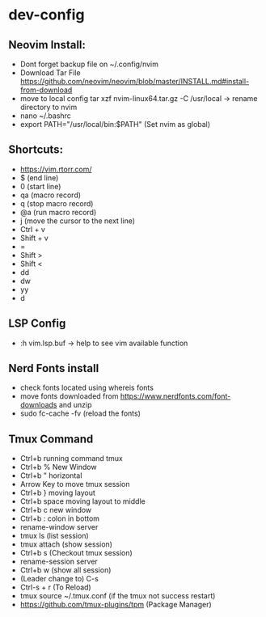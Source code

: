 # dev-config

## Neovim Install:
- Dont forget backup file on ~/.config/nvim
- Download Tar File https://github.com/neovim/neovim/blob/master/INSTALL.md#install-from-download
- move to local config tar xzf nvim-linux64.tar.gz -C /usr/local -> rename directory to nvim
- nano ~/.bashrc
- export PATH="/usr/local/bin:$PATH" (Set nvim as global)


## Shortcuts:
- https://vim.rtorr.com/
- $ (end line)
- 0 (start line)
- qa (macro record)
- q (stop macro record)
- @a (run macro record)
- j (move the cursor to the next line)
- Ctrl + v
- Shift + v
- =
- Shift >
- Shift <
- dd
- dw
- yy
- d


## LSP Config
- :h vim.lsp.buf -> help to see vim available function

## Nerd Fonts install
- check fonts located using whereis fonts
- move fonts downloaded from https://www.nerdfonts.com/font-downloads and unzip
- sudo fc-cache -fv (reload the fonts)

## Tmux Command
- Ctrl+b running command tmux
- Ctrl+b % New Window
- Ctrl+b " horizontal
- Arrow Key to move tmux session
- Ctrl+b } moving layout
- Ctrl+b space moving layout to middle
- Ctrl+b c new window 
- Ctrl+b : colon in bottom
- rename-window server 
- tmux ls (list session)
- tmux attach (show session)
- Ctrl+b s (Checkout tmux session)
- rename-session server 
- Ctrl+b w (show all session)
- (Leader change to) C-s
- Ctrl-s + r (To Reload)
- tmux source ~/.tmux.conf (if the tmux not success restart)
- https://github.com/tmux-plugins/tpm (Package Manager)
